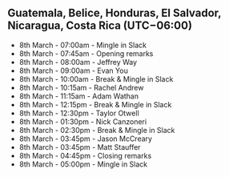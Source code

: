 ## Guatemala, Belice, Honduras, El Salvador, Nicaragua, Costa Rica (UTC−06:00)

- 8th March - 07:00am -	Mingle in Slack
- 8th March - 07:45am -	Opening remarks
- 8th March - 08:00am	- Jeffrey Way
- 8th March - 09:00am	- Evan You
- 8th March - 10:00am	- Break & Mingle in Slack
- 8th March - 10:15am	- Rachel Andrew
- 8th March - 11:15am	- Adam Wathan
- 8th March - 12:15pm	- Break & Mingle in Slack
- 8th March - 12:30pm	- Taylor Otwell
- 8th March - 01:30pm	- Nick Canzoneri
- 8th March - 02:30pm	- Break & Mingle in Slack
- 8th March - 03:45pm	- Jason McCreary
- 8th March - 03:45pm	- Matt Stauffer
- 8th March - 04:45pm	- Closing remarks
- 8th March - 05:00pm	- Mingle in Slack
